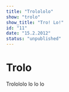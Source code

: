 ```yaml
---
title: "Trolololo"
show: "trolo"
show_title: "Tro! Lo!"
id: "11"
date: "15.2.2012"
status: "unpublished"
---
```

# Trolo

Trolololo lo lo lo
